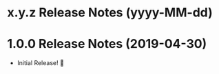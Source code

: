 x.y.z Release Notes (yyyy-MM-dd)
=============================================================

1.0.0 Release Notes (2019-04-30)
=============================================================

* Initial Release! 🎉
